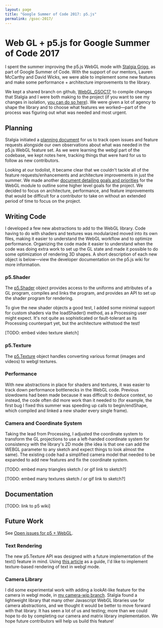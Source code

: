 ```yaml
---
layout: page
title: "Google Summer of Code 2017: p5.js"
permalink: /gsoc-2017/
---
```


# Web GL + p5.js for Google Summer of Code 2017

I spent the summer improving the p5.js WebGL mode with [Stalgia Grigg](), as part of Google Summer of Code.
With the support of our mentors, Lauren McCarthy and David Wicks, we were able to implement some new features and make some performance + architecture improvements to the library.

We kept a shared branch on github, [WebGL_GSOC17](https://github.com/processing/p5.js/commits/WebGL_GSOC17), to compile changes that Stalgia and I were both making to the project (if you want to see my changes in isolation, [you can do so here](https://github.com/processing/p5.js/commits/WebGL_GSOC17?author=kjhollen)).
We were given a lot of agency to shape the library and to choose what features we worked—part of the process was figuring out what was needed and most urgent.

## Planning
Stalgia initiated a [planning document](https://docs.google.com/document/d/1yMTNsNN2QEhKY2NRNSaxsMCntMzIAuL3eR2_E9ylthc/edit?usp=sharing) for us to track open issues and feature requests alongside our own observations about what was needed in the p5.js WebGL feature set.
As we were learning the webgl part of the codebase, we kept notes here, tracking things that were hard for us to follow as new contributors.

Looking at our todolist, it became clear that we couldn't tackle all of the feature requests/enhancements and architecture improvements in just the summer.
We made another [document detailing goals and priorities](https://docs.google.com/document/d/1ZT27SS_NmVv4c7-2x9_H44xQ7UNmf1wuTpcAraHmB7c/edit?usp=sharing) for the WebGL module to outline some higher level goals for the project.
We decided to focus on architecture, performance, and feature improvements that would be difficult for a contributor to take on without an extended period of time to focus on the project.

## Writing Code
I developed a few new abstractions to add to the WebGL library.
Code having to do with shaders and textures was modularized moved into its own files, making it easier to understand the WebGL workflow and to optimize performance.
Organizing the code made it easier to understand when the code was doing extra work to set up the GL state and made it possible to do some optimization of rendering 3D shapes.
A short description of each new object is below—view the developer documentation on the p5.js wiki for more information.

### p5.Shader
The [p5.Shader](https://github.com/processing/p5.js/blob/WebGL_GSOC17/src/webgl/p5.Shader.js) object provides access to the uniforms and attributes of a GL program, compiles and links the program, and provides an API to set up the shader program for rendering.

To give the new shader objects a good test, I added some minimal support for custom shaders via the loadShader() method, as a Processing user might expect.
It's not quite as sophisticated or fault-tolerant as its Processing counterpart yet, but the architecture withstood the test!

[TODO: embed video texture sketch]

### p5.Texture
The [p5.Texture](https://github.com/processing/p5.js/blob/WebGL_GSOC17/src/webgl/p5.Texture.js) object handles converting various format (images and videos) to webgl textures.

### Performance
With new abstractions in place for shaders and textures, it was easier to track down performance bottlenecks in the WebGL code.
Previous slowdowns had been made because it was difficult to deduce context, so instead, the code often did more work than it needed to (for example, the first bug I fixed this summer was speeding up calls to begin/endShape, which compiled and linked a new shader every single frame).

### Camera and Coordinate System
Taking the lead from Processing, I adjusted the coordinate system to transform the GL projections to use a left-handed coordinate system for consistency with the library's 2D mode (the idea is that one can add the WEBGL parameter to any sketch and expect things to look almost the same).
The existing code had a simplified camera model that needed to be expanded to add new features and fix the coordinate system.

[TODO: embed many triangles sketch / or gif link to sketch?]

[TODO: embed many textures sketch / or gif link to sketch?]


## Documentation
[TODO: link to p5 wiki]

## Future Work

See [Open issues for p5 + WebGL](https://github.com/processing/p5.js/issues?q=is%3Aissue+is%3Aopen+label%3Aarea%3Awebgl).

### Text Rendering
The new p5.Texture API was designed with a future implementation of the text() feature in mind.
Using [this article](https://www.eventbrite.com/engineering/its-2015-and-drawing-text-is-still-hard-webgl-threejs/) as a guide, I'd like to implement texture-based rendering of text in webgl mode.

### Camera Library
I did some experimental work with adding a lookAt-like feature for the camera in webgl mode, in [my camera-wip branch](https://github.com/kjhollen/p5.js/tree/camera-wip).
Stalgia found a lightweight library that many other Javascript WebGL libraries use for camera abstractions, and we thought it would be better to move forward with that library.
It has seen a lot of us and testing; more than we could hope to do by completing our camera and matrix library implementation.
We hope future contributors will help us build this feature!
